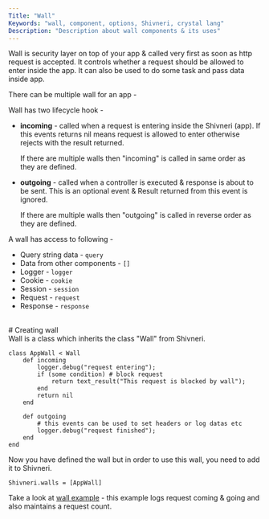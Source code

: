 ```yaml
---
Title: "Wall"
Keywords: "wall, component, options, Shivneri, crystal lang"
Description: "Description about wall components & its uses"
---
```


Wall is security layer on top of your app & called very first as soon as http request is accepted. It controls whether a request should be allowed to enter inside the app. It can also be used to do some task and pass data inside app.

There can be multiple wall for an app -

Wall has two lifecycle hook -

* **incoming** - called when a request is entering inside the Shivneri (app). If this events returns nil means request is allowed to enter otherwise rejects with the result returned.

    If there are multiple walls then "incoming" is called in same order as they are defined.
    
* **outgoing** - called when a controller is executed & response is about to be sent. This is an optional event & Result returned from this event is ignored.

    If there are multiple walls then "outgoing" is called in reverse order as they are defined.


A wall has access to following - 

* Query string data - `query`
* Data from other components -  `[]`
* Logger - `logger`
* Cookie - `cookie`
* Session - `session`
* Request - `request`
* Response - `response`

<br>
# Creating wall

<br>
Wall is a class which inherits the class "Wall" from Shivneri.

```
class AppWall < Wall
    def incoming
        logger.debug("request entering");
        if (some condition) # block request
            return text_result("This request is blocked by wall");
        end
        return nil
    end

    def outgoing
        # this events can be used to set headers or log datas etc
        logger.debug("request finished");
    end
end
```

Now you have defined the wall but in order to use this wall, you need to add it to Shivneri.

```
Shivneri.walls = [AppWall]
```

Take a look at [wall example](https://github.com/ujjwalguptaofficial/shivneri-examples/tree/master/request-logger) - this example logs request coming & going and also maintains a request count.